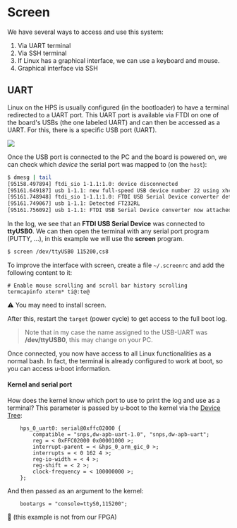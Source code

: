 # Screen

We have several ways to access and use this system:

1. Via UART terminal 
1. Via SSH terminal
1. If Linux has a graphical interface, we can use a keyboard and mouse.
1. Graphical interface via SSH

## UART

Linux on the HPS is usually configured (in the bootloader) to have a terminal redirected to a UART port. This UART port is available via FTDI on one of the board's USBs (the one labeled UART) and can then be accessed as a UART. For this, there is a specific USB port (UART).

![](figs/tutorial-hps-running-usbuart.png)

Once the USB port is connected to the PC and the board is powered on, we can check which *device* the serial port was mapped to (on the `host`):

``` bash
$ dmesg | tail 
[95158.497894] ftdi_sio 1-1.1:1.0: device disconnected
[95161.649187] usb 1-1.1: new full-speed USB device number 22 using xhci_hcd
[95161.748948] ftdi_sio 1-1.1:1.0: FTDI USB Serial Device converter detected
[95161.749067] usb 1-1.1: Detected FT232RL
[95161.756092] usb 1-1.1: FTDI USB Serial Device converter now attached to ttyUSB0
```

In the log, we see that an **FTDI USB Serial Device** was connected to **ttyUSB0**. We can then open the terminal with any serial port program (PUTTY, ...), in this example we will use the **screen** program.

``` bash
$ screen /dev/ttyUSB0 115200,cs8
```

To improve the interface with screen, create a file `~/.screenrc` and add the following content to it:

```
# Enable mouse scrolling and scroll bar history scrolling
termcapinfo xterm* ti@:te@
```

:warning: You may need to install screen.

After this, restart the `target` (power cycle) to get access to the full boot log.

> Note that in my case the name assigned to the USB-UART was **/dev/ttyUSB0**, this may change on your PC.

Once connected, you now have access to all Linux functionalities as a normal bash. In fact, the terminal is already configured to work at boot, so you can access u-boot information.

#### Kernel and serial port

How does the kernel know which port to use to print the log and use as a terminal? This parameter is passed by u-boot to the kernel via the [Device Tree](https://rocketboards.org/foswiki/Documentation/DeviceTreeGenerator131):

```
    hps_0_uart0: serial@0xffc02000 {
        compatible = "snps,dw-apb-uart-1.0", "snps,dw-apb-uart";
        reg = < 0xFFC02000 0x00001000 >;
        interrupt-parent = < &hps_0_arm_gic_0 >;
        interrupts = < 0 162 4 >;
        reg-io-width = < 4 >;    
        reg-shift = < 2 >;    
        clock-frequency = < 100000000 >;    
    }; 
```

And then passed as an argument to the kernel:

```
    bootargs = "console=ttyS0,115200";
```

:vertical_traffic_light: (this example is not from our FPGA)
